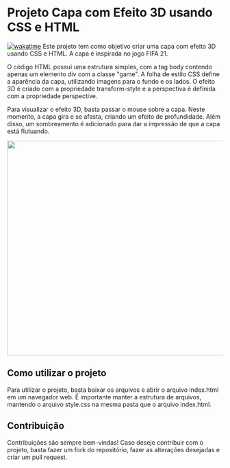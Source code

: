 # Projeto Capa com Efeito 3D usando CSS e HTML

<a href="https://wakatime.com/badge/user/268de5b9-4dbd-4873-9ede-a165e5745754/project/2a687e53-2912-4933-9437-a95dc3d9f6cf"><img src="https://wakatime.com/badge/user/268de5b9-4dbd-4873-9ede-a165e5745754/project/2a687e53-2912-4933-9437-a95dc3d9f6cf.svg" alt="wakatime"></a>
Este projeto tem como objetivo criar uma capa com efeito 3D usando CSS e HTML. A capa é inspirada no jogo FIFA 21.

O código HTML possui uma estrutura simples, com a tag body contendo apenas um elemento div com a classe "game". A folha de estilo CSS define a aparência da capa, utilizando imagens para o fundo e os lados. O efeito 3D é criado com a propriedade transform-style e a perspectiva é definida com a propriedade perspective.

Para visualizar o efeito 3D, basta passar o mouse sobre a capa. Neste momento, a capa gira e se afasta, criando um efeito de profundidade. Além disso, um sombreamento é adicionado para dar a impressão de que a capa está flutuando.

<div>
 <img align="center"  height="500" width="600" src="gif.gif">
</div>

## Como utilizar o projeto
Para utilizar o projeto, basta baixar os arquivos e abrir o arquivo index.html em um navegador web. É importante manter a estrutura de arquivos, mantendo o arquivo style.css na mesma pasta que o arquivo index.html.
## Contribuição
Contribuições são sempre bem-vindas! Caso deseje contribuir com o projeto, basta fazer um fork do repositório, fazer as alterações desejadas e criar um pull request.

